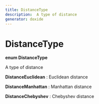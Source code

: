 ```yaml
---
title: DistanceType
description:  A type of distance 
generator: doxide
---
```



# DistanceType

**enum DistanceType**

 A type of distance
 


**DistanceEuclidean**
:    Euclidean distance


**DistanceManhattan**
:    Manhattan distance


**DistanceChebyshev**
:    Chebyshev distance



